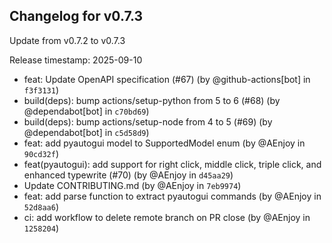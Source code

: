 ## Changelog for v0.7.3

Update from v0.7.2 to v0.7.3

Release timestamp: 2025-09-10

- feat: Update OpenAPI specification (#67) (by @github-actions[bot] in `f3f3131`) 
- build(deps): bump actions/setup-python from 5 to 6 (#68) (by @dependabot[bot] in `c70bd69`) 
- build(deps): bump actions/setup-node from 4 to 5 (#69) (by @dependabot[bot] in `c5d58d9`) 
- feat: add pyautogui model to SupportedModel enum (by @AEnjoy in `90cd32f`) 
- feat(pyautogui): add support for right click, middle click, triple click, and enhanced typewrite (#70) (by @AEnjoy in `d45aa29`) 
- Update CONTRIBUTING.md (by @AEnjoy in `7eb9974`) 
- feat: add parse function to extract pyautogui commands (by @AEnjoy in `52d8aa6`) 
- ci: add workflow to delete remote branch on PR close (by @AEnjoy in `1258204`) 
